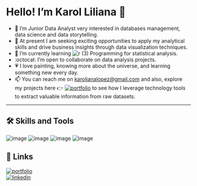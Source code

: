 # Hello!  I’m Karol Liliana 👋
- 👀 I’m Junior Data Analyst very interested in databases management, data science and data storytelling.
- 📣 At present I am seeking exciting opportunities to apply my analytical skills and drive business insights through data visualization techniques.
- 🌱 I’m currently learning ![r (3)](https://github.com/KaroLili1/KaroLili1/assets/155495785/b0d76da7-5fcb-4f24-9724-f488b8f47027) Programming for statistical analysis. 
- :octocat: I’m open to collaborate on data analysis projects.
- 💗 I love painting, knowing more about the universe, and learning something new every day.
- 📫 You can reach me on karolianalopez@gmail.com and also, explore my projects here 👉 [![portfolio](https://img.shields.io/badge/my_portfolio-000?style=for-the-badge&logo=ko-fi&logoColor=white)](https://github.com/KaroLili1/myBAPortfolio.com.git)  to see how I leverage technology tools to extract valuable information from raw datasets.

---

## 🛠 Skills and Tools

![image](https://github.com/KaroLili1/KaroLili1/assets/155495785/580d35c6-cc03-4659-8a16-5a5763cff761)
![image](https://github.com/KaroLili1/KaroLili1/assets/155495785/044693e4-6ab2-4252-969f-7d5386de8ab8)
![image](https://github.com/KaroLili1/KaroLili1/assets/155495785/42552c10-1536-4e54-9009-7e4e363c3a0b)
![image](https://github.com/KaroLili1/KaroLili1/assets/155495785/25592027-6875-4cec-bf9c-d103f341ec1e)

## 🔗 Links
[![portfolio](https://img.shields.io/badge/my_portfolio-000?style=for-the-badge&logo=ko-fi&logoColor=white)](https://github.com/KaroLili1/myBAPortfolio.com.git)  
[![linkedin](https://img.shields.io/badge/linkedin-0A66C2?style=for-the-badge&logo=linkedin&logoColor=white)](https://www.linkedin.com/in/karolinlopez)

<!---
KaroLili1/KaroLili1 is a ✨ special ✨ repository because its `README.md` (this file) appears on your GitHub profile.
You can click the Preview link to take a look at your changes.
--->

